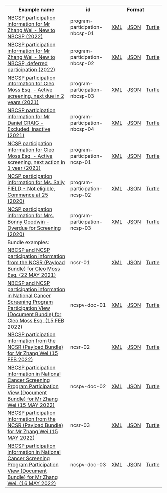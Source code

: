 <table class="list" width="100%">            
   <tr>
     <th>Example name</th>
     <th>id</th>
     <th colspan="3">Format</th>
   </tr>
   <tr>
      <td><a href="Observation-program-participation-nbcsp-01.html">NBCSP participation information for Mr Zhang Wei - New to NBCSP (2022)</a></td>
      <td>program-participation-nbcsp-01</td>
      <td><a href="Observation-program-participation-nbcsp-01.xml.html">XML</a></td>
      <td><a href="Observation-program-participation-nbcsp-01.json.html">JSON</a></td>
      <td><a href="Observation-program-participation-nbcsp-01.ttl.html">Turtle</a></td>
   </tr> 
   <tr>
      <td><a href="Observation-program-participation-nbcsp-02.html">NBCSP participation information for Mr Zhang Wei - New to NBCSP, deferred participation (2022)</a></td>
      <td>program-participation-nbcsp-02</td>
      <td><a href="Observation-program-participation-nbcsp-02.xml.html">XML</a></td>
      <td><a href="Observation-program-participation-nbcsp-02.json.html">JSON</a></td>
      <td><a href="Observation-program-participation-nbcsp-02.ttl.html">Turtle</a></td>
   </tr>
    <tr>
      <td><a href="Observation-program-participation-nbcsp-03.html">NBCSP participation information for Cleo Moss Esq. - Active screening, next due in 2 years (2021)</a></td>
      <td>program-participation-nbcsp-03</td>
      <td><a href="Observation-program-participation-nbcsp-03.xml.html">XML</a></td>
      <td><a href="Observation-program-participation-nbcsp-03.json.html">JSON</a></td>
      <td><a href="Observation-program-participation-nbcsp-03.ttl.html">Turtle</a></td>
   </tr> 
   <tr>
      <td><a href="Observation-program-participation-nbcsp-04.html">NBCSP participation information for Mr Daniel CRAIG - Excluded, inactive (2021)</a></td>
      <td>program-participation-nbcsp-04</td>
      <td><a href="Observation-program-participation-nbcsp-04.xml.html">XML</a></td>
      <td><a href="Observation-program-participation-nbcsp-04.json.html">JSON</a></td>
      <td><a href="Observation-program-participation-nbcsp-04.ttl.html">Turtle</a></td>
   </tr> 
   <tr>
      <td><a href="Observation-program-participation-ncsp-01.html">NCSP participation information for Cleo Moss Esq. - Active screening, next action in 1 year (2021)</a></td>
      <td>program-participation-ncsp-01</td>
      <td><a href="Observation-program-participation-ncsp-01.xml.html">XML</a></td>
      <td><a href="Observation-program-participation-ncsp-01.json.html">JSON</a></td>
      <td><a href="Observation-program-participation-ncsp-01.ttl.html">Turtle</a></td>
   </tr> 
   <tr>
      <td><a href="Observation-program-participation-ncsp-02.html">NCSP participation information for Ms. Sally FIELD - Not eligible, Commence at 25 (2020)</a></td>
      <td>program-participation-ncsp-02</td>
      <td><a href="Observation-program-participation-ncsp-02.xml.html">XML</a></td>
      <td><a href="Observation-program-participation-ncsp-02.json.html">JSON</a></td>
      <td><a href="Observation-program-participation-ncsp-02.ttl.html">Turtle</a></td>
   </tr> 
   <tr>
      <td><a href="Observation-program-participation-ncsp-03.html">NCSP participation information for Mrs. Bonny Goodwin - Overdue for Screening (2020)</a></td>
      <td>program-participation-ncsp-03</td>
      <td><a href="Observation-program-participation-ncsp-03.xml.html">XML</a></td>
      <td><a href="Observation-program-participation-ncsp-03.json.html">JSON</a></td>
      <td><a href="Observation-program-participation-ncsp-03.ttl.html">Turtle</a></td>
   </tr> 
    <tr>
      <td colspan="5">Bundle examples:</td>
   </tr>
   <tr>
      <td><a href="Bundle-ncsr-01.html">NBCSP and NCSP participation information from the NCSR (Payload Bundle) for Cleo Moss Esq. (22 MAY 2021)</a></td>
      <td>ncsr-01</td>
      <td><a href="Bundle-ncsr-01.xml.html">XML</a></td>
      <td><a href="Bundle-ncsr-01.json.html">JSON</a></td>
      <td><a href="Bundle-ncsr-01.ttl.html">Turtle</a></td>
   </tr>
   <tr>
      <td><a href="Bundle-ncspv-doc-01.html">NBCSP and NCSP participation information in National Cancer Screening Program Participation View (Document Bundle) for Cleo Moss Esq. (15 FEB 2022)</a></td>
      <td>ncspv-doc-01</td>
      <td><a href="Bundle-ncspv-doc-01.xml.html">XML</a></td>
      <td><a href="Bundle-ncspv-doc-01.json.html">JSON</a></td>
      <td><a href="Bundle-ncspv-doc-01.ttl.html">Turtle</a></td>
   </tr>
   <tr>
      <td><a href="Bundle-ncsr-02.html">NBCSP participation information from the NCSR (Payload Bundle) for Mr Zhang Wei (15 FEB 2022)</a></td>
      <td>ncsr-02</td>
      <td><a href="Bundle-ncsr-02.xml.html">XML</a></td>
      <td><a href="Bundle-ncsr-02.json.html">JSON</a></td>
      <td><a href="Bundle-ncsr-02.ttl.html">Turtle</a></td>
   </tr>
   <tr>
      <td><a href="Bundle-ncspv-doc-02.html">NBCSP participation information in National Cancer Screening Program Participation View (Document Bundle) for Mr Zhang Wei (15 MAY 2022)</a></td>
      <td>ncspv-doc-02</td>
      <td><a href="Bundle-ncspv-doc-02.xml.html">XML</a></td>
      <td><a href="Bundle-ncspv-doc-02.json.html">JSON</a></td>
      <td><a href="Bundle-ncspv-doc-02.ttl.html">Turtle</a></td>
   </tr>
   <tr>
      <td><a href="Bundle-ncsr-03.html">NBCSP participation information from the NCSR (Payload Bundle) for Mr Zhang Wei (15 MAY 2022)</a></td>
      <td>ncsr-03</td>
      <td><a href="Bundle-ncsr-03.xml.html">XML</a></td>
      <td><a href="Bundle-ncsr-03.json.html">JSON</a></td>
      <td><a href="Bundle-ncsr-03.ttl.html">Turtle</a></td>
   </tr>
   <tr>
      <td><a href="Bundle-ncspv-doc-03.html">NBCSP participation information in National Cancer Screening Program Participation View (Document Bundle) for Mr Zhang Wei. (16 MAY 2022)</a></td>
      <td>ncspv-doc-03</td>
      <td><a href="Bundle-ncspv-doc-03.xml.html">XML</a></td>
      <td><a href="Bundle-ncspv-doc-03.json.html">JSON</a></td>
      <td><a href="Bundle-ncspv-doc-03.ttl.html">Turtle</a></td>
   </tr>
</table>